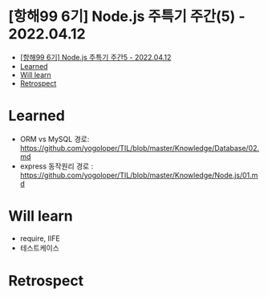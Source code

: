 # [항해99 6기] Node.js 주특기 주간(5) - 2022.04.12

<!-- TOC -->

- [[항해99 6기] Node.js 주특기 주간5 - 2022.04.12](#%ED%95%AD%ED%95%B499-6%EA%B8%B0-nodejs-%EC%A3%BC%ED%8A%B9%EA%B8%B0-%EC%A3%BC%EA%B0%845---20220412)
- [Learned](#learned)
- [Will learn](#will-learn)
- [Retrospect](#retrospect)

<!-- /TOC -->

# Learned
- ORM vs MySQL
  경로: https://github.com/yogoloper/TIL/blob/master/Knowledge/Database/02.md
- express 동작원리
  경로 : https://github.com/yogoloper/TIL/blob/master/Knowledge/Node.js/01.md

# Will learn
- require, IIFE
- 테스트케이스

# Retrospect
